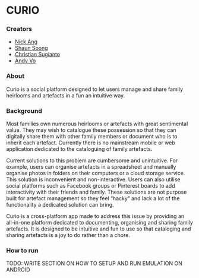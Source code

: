 # CURIO

### Creators

- [Nick Ang](https://github.com/nickangmc)
- [Shaun Soong](https://github.com/Shankskun)
- [Christian Sugianto](https://github.com/christianhadinata)
- [Andy Vo](https://github.com/voandy)

### About

Curio is a social platform designed to let users manage and share family heirlooms and artefacts in a fun an intuitive way.

### Background

Most families own numerous heirlooms or artefacts with great sentimental value. They may wish to catalogue these possession so that they can digitally share them with other family members or document who is to inherit each artefact. Currently there is no mainstream mobile or web application dedicated to the cataloguing of family artefacts.

Current solutions to this problem are cumbersome and unintuitive. For example, users can organise artefacts in a spreadsheet and manually organise photos in folders on their computers or a cloud storage service. This solution is inconvenient and non-interactive. Users can also utilise social platforms such as Facebook groups or Pinterest boards to add interactivity with their friends and family. These solutions are not purpose built for artefact management so they feel “hacky” and lack a lot of the functionality a dedicated solution can bring.

Curio is a cross-platform app made to address this issue by providing an all-in-one platform dedicated to documenting, organising and sharing family artefacts. It is designed to be intuitive and fun to use so that cataloging and sharing artefacts is a joy to do rather than a chore.

### How to run

TODO: WRITE SECTION ON HOW TO SETUP AND RUN EMULATION ON ANDROID
